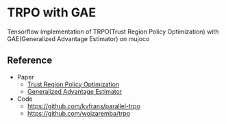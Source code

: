 # TRPO with GAE
Tensorflow implementation of TRPO(Trust Region Policy Optimization) with GAE(Generalized Advantage Estimator) on mujoco

Reference
---------
* Paper
  * [Trust Region Policy Optimization](https://arxiv.org/pdf/1502.05477.pdf)
  * [Generalized Advantage Estimator](https://arxiv.org/pdf/1506.02438.pdf)
* Code
  * https://github.com/kvfrans/parallel-trpo
  * https://github.com/wojzaremba/trpo
